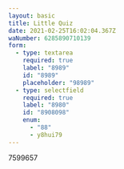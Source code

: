```yaml
---
layout: basic
title: Little Quiz
date: 2021-02-25T16:02:04.367Z
waNumber: 6285890710139
form:
  - type: textarea
    required: true
    label: "8989"
    id: "8989"
    placeholder: "98989"
  - type: selectfield
    required: true
    label: "8980"
    id: "8908098"
    enum:
      - "88"
      - y8hui79
---
```

7599657